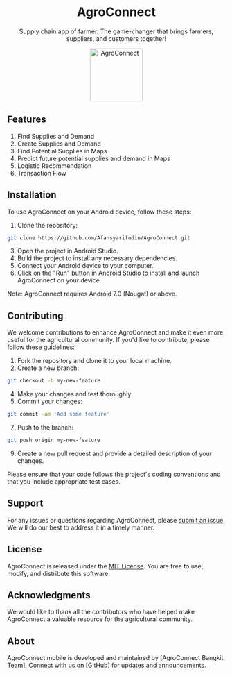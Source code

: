 <div align="center">

<!--lint ignore no-dead-urls-->

# AgroConnect 

Supply chain app of farmer. The game-changer that brings farmers, suppliers, and customers together!

<img width="122" src="https://github.com/Afansyarifudin/AgroConnect/assets/68774609/1de150f1-d48c-4101-9df1-e15ffc7803cb" alt="AgroConnect">  

</div>

## Features

1. Find Supplies and Demand
2. Create Supplies and Demand
3. Find Potential Supplies in Maps
4. Predict future potential supplies and demand in Maps
5. Logistic Recommendation
6. Transaction Flow


## Installation

To use AgroConnect on your Android device, follow these steps:

1. Clone the repository: 
```bash
git clone https://github.com/Afansyarifudin/AgroConnect.git
```
3. Open the project in Android Studio.
4. Build the project to install any necessary dependencies.
5. Connect your Android device to your computer.
6. Click on the "Run" button in Android Studio to install and launch AgroConnect on your device.

Note: AgroConnect requires Android 7.0 (Nougat) or above.

## Contributing

We welcome contributions to enhance AgroConnect and make it even more useful for the agricultural community. If you'd like to contribute, please follow these guidelines:

1. Fork the repository and clone it to your local machine.
2. Create a new branch: 
```bash
git checkout -b my-new-feature
```
4. Make your changes and test thoroughly.
5. Commit your changes: 
```bash
git commit -am 'Add some feature'
```
7. Push to the branch: 
```bash
git push origin my-new-feature
```
9. Create a new pull request and provide a detailed description of your changes.

Please ensure that your code follows the project's coding conventions and that you include appropriate test cases.

## Support

For any issues or questions regarding AgroConnect, please [submit an issue](https://github.com/Afansyarifudin/AgroConnect/issues). We will do our best to address it in a timely manner.

## License

AgroConnect is released under the [MIT License](https://opensource.org/licenses/MIT). You are free to use, modify, and distribute this software.

## Acknowledgments

We would like to thank all the contributors who have helped make AgroConnect a valuable resource for the agricultural community.


## About

AgroConnect mobile is developed and maintained by [AgroConnect Bangkit Team]. Connect with us on [GitHub] for updates and announcements.
